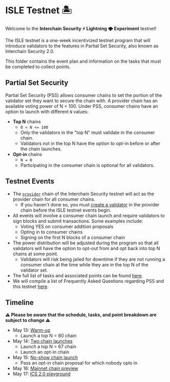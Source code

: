 # ISLE Testnet 🏝️

Welcome to the **Interchain Security ⚡ Lightning 🌩️ Experiment** testnet!

The ISLE testnet is a one-week incentivized testnet program that will introduce validators to the features in Partial Set Security, also known as Interchain Security 2.0. 

This folder contains the event plan and information on the tasks that must be completed to collect points.

## Partial Set Security

Partial Set Security (PSS) allows consumer chains to set the portion of the validator set they want to secure the chain with. A provider chain has an available voting power of N = 100. Under PSS, consumer chains have an option to launch with different `N` values:

* **Top N** chains
  * `0 < N <= 100`
  * Only the validators in the "top N" must validate in the consumer chain.
  * Validators not in the top N have the option to opt-in before or after the chain launches.
* **Opt-in** chains
  * `N = 0`
  * Participating in the consumer chain is optional for all validators.

## Testnet Events

* The [`provider`](https://github.com/cosmos/testnets/tree/master/interchain-security/provider) chain of the Interchain Security testnet will act as the provider chain for all consumer chains.
  * If you haven't done so, you must [create a validator](https://github.com/cosmos/testnets/blob/master/interchain-security/VALIDATOR_JOINING_GUIDE.md) in the provider chain before the ISLE testnet events begin.
* All events will involve a consumer chain launch and require validators to sign blocks and submit transactions. Some examples include:
  * Voting YES on consumer addition proposals
  * Opting in to consumer chains
  * Signing on the first N blocks of a consumer chain
* The power distribution will be adjusted during the program so that all validators will have the option to opt-out from and opt back into top N chains at some point.
  * Validators will risk being jailed for downtime if they are not running a consumer chain at the time while they are in the top N of the validator set.
* The full list of tasks and associated points can be found [here](./tasks.md). 
* We will compile a list of Frequently Asked Questions regarding PSS and this testnet [here](./FAQ.md).

## Timeline

**⚠️ Please be aware that the schedule, tasks, and point breakdown are subject to change ⚠️** 

* May 13: [Warm-up](./day-1.md)
  * Launch a top N = 80 chain
* May 14: [Two chain launches](./day-2.md)
  * Launch a top N = 67 chain
  * Launch an opt-in chain
* May 15: [No-show chain launch](./day-3.md)
  * Pass an opt-in chain proposal for which nobody opts in
* May 16: [Mainnet chain preview](./day-4.md)
* May 17: [ICS 2.0 playground](./day-5.md)
